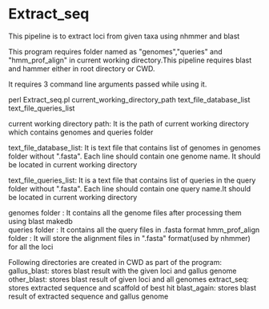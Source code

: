 # Extract_seq

This pipeline is to extract loci from given taxa using nhmmer and blast

This program requires folder named as "genomes","queries" and "hmm_prof_align" in current working directory.This pipeline requires blast and hammer either in root directory or CWD.

It requires 3 command line arguments passed while using it.

perl Extract_seq.pl current_working_directory_path text_file_database_list text_file_queries_list
		
current working directory path: It is the path of current working directory which contains genomes and queries folder

text_file_database_list: It is text file that contains list of genomes in genomes folder without ".fasta". Each line should contain one genome name. It should be located in current working directory

text_file_queries_list: It is a text file that contains list of queries in the query folder without ".fasta". Each line should contain one query name.It should be located in current working directory

genomes folder : It contains all the genome files after processing them using blast makedb  
queries folder : It contains all the query files in .fasta format
hmm_prof_align folder : It will store the alignment files in ".fasta" format(used by nhmmer) for all the loci

Following directories are created in CWD as part of the program:
gallus_blast: stores blast result with the given loci and gallus genome
other_blast: stores blast result of given loci and all genomes
extract_seq: stores extracted sequence and scaffold of best hit
blast_again: stores blast result of extracted sequence and gallus genome
